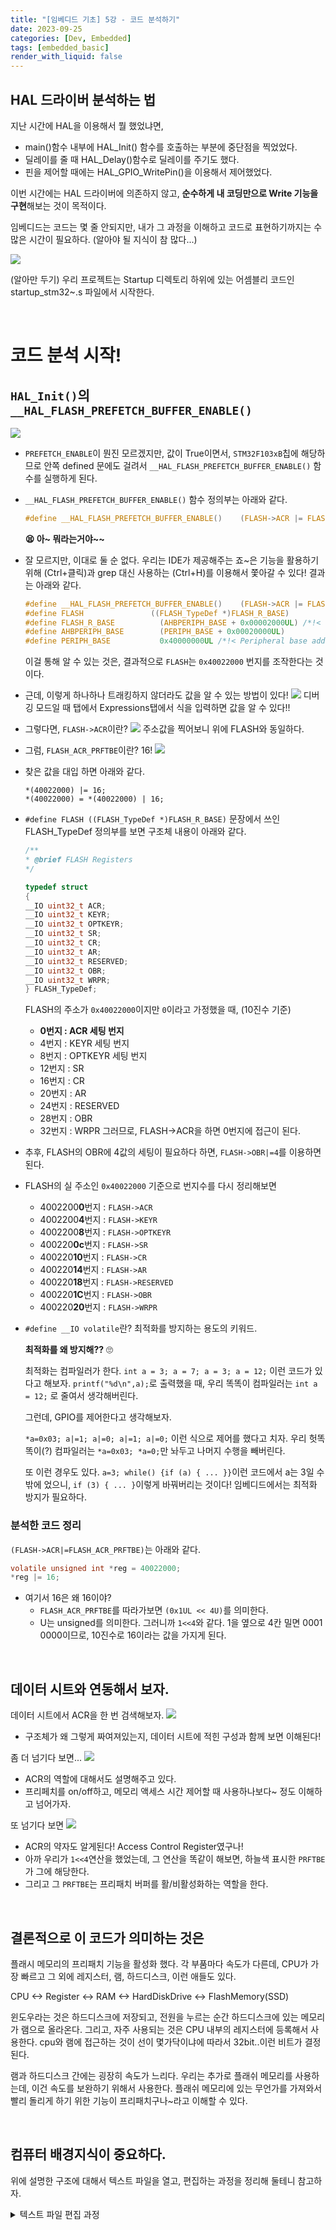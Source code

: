 ```yaml
---
title: "[임베디드 기초] 5강 - 코드 분석하기"
date: 2023-09-25
categories: [Dev, Embedded]
tags: [embedded_basic]
render_with_liquid: false
---
```


## HAL 드라이버 분석하는 법
지난 시간에 HAL을 이용해서 뭘 했었냐면,
-  main()함수 내부에 HAL_Init() 함수를 호출하는 부분에 중단점을 찍었었다.
- 딜레이를 줄 때 HAL_Delay()함수로 딜레이를 주기도 했다.
- 핀을 제어할 때에는 HAL_GPIO_WritePin()을 이용해서 제어했었다.


이번 시간에는 HAL 드라이버에 의존하지 않고, **순수하게 내 코딩만으로 Write 기능을 구현**해보는 것이 목적이다.

임베디드는 코드는 몇 줄 안되지만, 내가 그 과정을 이해하고 코드로 표현하기까지는 수많은 시간이 필요하다. (알아야 될 지식이 참 많다...)


![](/assets/img/Embedded_Basic/05/1.png)

(알아만 두기) 우리 프로젝트는 Startup 디렉토리 하위에 있는 어셈블리 코드인 startup_stm32~.s 파일에서 시작한다.

<br>

# 코드 분석 시작!
## `HAL_Init()`의 `__HAL_FLASH_PREFETCH_BUFFER_ENABLE()`
![](/assets/img/Embedded_Basic/05/2.png)
- `PREFETCH_ENABLE`이 뭔진 모르겠지만, 값이 True이면서, `STM32F103xB`칩에 해당하므로 안쪽 defined 문에도 걸려서 `__HAL_FLASH_PREFETCH_BUFFER_ENABLE()` 함수를 실행하게 된다.
- `__HAL_FLASH_PREFETCH_BUFFER_ENABLE()` 함수 정의부는 아래와 같다.
    ```c
    #define __HAL_FLASH_PREFETCH_BUFFER_ENABLE()    (FLASH->ACR |= FLASH_ACR_PRFTBE)
    ```
    **😫 아~ 뭐라는거야~~**

- 잘 모르지만, 이대로 둘 순 없다. 우리는 IDE가 제공해주는 죠~은 기능을 활용하기 위해 (Ctrl+클릭)과 grep 대신 사용하는 (Ctrl+H)를 이용해서 쫓아갈 수 있다! 결과는 아래와 같다.
    ```c
    #define __HAL_FLASH_PREFETCH_BUFFER_ENABLE()    (FLASH->ACR |= FLASH_ACR_PRFTBE)
    #define FLASH               ((FLASH_TypeDef *)FLASH_R_BASE)
    #define FLASH_R_BASE          (AHBPERIPH_BASE + 0x00002000UL) /*!< Flash registers base address */
    #define AHBPERIPH_BASE        (PERIPH_BASE + 0x00020000UL)
    #define PERIPH_BASE           0x40000000UL /*!< Peripheral base address in the alias region */
    ```
    이걸 통해 알 수 있는 것은, 결과적으로 `FLASH`는 `0x40022000` 번지를 조작한다는 것이다.
- 근데, 이렇게 하나하나 트래킹하지 않더라도 값을 알 수 있는 방법이 있다!
    ![](/assets/img/Embedded_Basic/05/3.png)
    디버깅 모드일 때 탭에서 Expressions탭에서 식을 입력하면 값을 알 수 있다!!

- 그렇다면, `FLASH->ACR`이란?
    ![](/assets/img/Embedded_Basic/05/4.png)
    주소값을 찍어보니 위에 FLASH와 동일하다.
- 그럼, `FLASH_ACR_PRFTBE`이란? 16!
    ![](/assets/img/Embedded_Basic/05/5.png)
- 찾은 값을 대입 하면 아래와 같다.
  ```plainText
  *(40022000) |= 16;
  *(40022000) = *(40022000) | 16;
  ```
- `#define FLASH ((FLASH_TypeDef *)FLASH_R_BASE)` 문장에서 쓰인 FLASH_TypeDef 정의부를 보면 구조체 내용이 아래와 같다.
    ```c
    /** 
    * @brief FLASH Registers
    */

    typedef struct
    {
    __IO uint32_t ACR;
    __IO uint32_t KEYR;
    __IO uint32_t OPTKEYR;
    __IO uint32_t SR;
    __IO uint32_t CR;
    __IO uint32_t AR;
    __IO uint32_t RESERVED;
    __IO uint32_t OBR;
    __IO uint32_t WRPR;
    } FLASH_TypeDef;
    ```
    FLASH의 주소가 `0x40022000`이지만 `0`이라고 가정했을 때, (10진수 기준)
    - **0번지 : ACR 세팅 번지**
    - 4번지 : KEYR 세팅 번지
    - 8번지 : OPTKEYR 세팅 번지
    - 12번지 : SR
    - 16번지 : CR
    - 20번지 : AR
    - 24번지 : RESERVED
    - 28번지 : OBR
    - 32번지 : WRPR
    그러므로, FLASH->ACR을 하면 0번지에 접근이 된다.
- 추후, FLASH의 OBR에 4값의 세팅이 필요하다 하면, `FLASH->OBR|=4`를 이용하면 된다.
- FLASH의 실 주소인 `0x40022000` 기준으로 번지수를 다시 정리해보면
    - 4002200**0**번지 : `FLASH->ACR`
    - 4002200**4**번지 : `FLASH->KEYR`
    - 4002200**8**번지 : `FLASH->OPTKEYR`
    - 400220**0c**번지 : `FLASH->SR`
    - 400220**10**번지 : `FLASH->CR`
    - 400220**14**번지 : `FLASH->AR`
    - 400220**18**번지 : `FLASH->RESERVED`
    - 400220**1C**번지 : `FLASH->OBR`
    - 400220**20**번지 : `FLASH->WRPR`
- `#define __IO volatile`란? 최적화를 방지하는 용도의 키워드.
  
  **최적화를 왜 방지해??** 🙄

  최적화는 컴파일러가 한다. `int a = 3; a = 7; a = 3; a = 12;` 이런 코드가 있다고 해보자.   `printf("%d\n",a);`로 출력했을 때, 우리 똑똑이 컴파일러는 `int a = 12;` 로 줄여서 생각해버린다.

  그런데, GPIO를 제어한다고 생각해보자.

  `*a=0x03; a|=1; a|=0; a|=1; a|=0;` 이런 식으로 제어를 했다고 치자.
  우리 헛똑똑이(?) 컴파일러는 `*a=0x03; *a=0;`만 놔두고 나머지 수행을 빼버린다.

  또 이런 경우도 있다.
  `a=3; while() {if (a) { ... }}`이런 코드에서 a는 3일 수 밖에 었으니, `if (3) { ... }`이렇게 바꿔버리는 것이다!
  임베디드에서는 최적화 방지가 필요하다.
  
### 분석한 코드 정리
`(FLASH->ACR|=FLASH_ACR_PRFTBE)`는 아래와 같다.
```c
volatile unsigned int *reg = 40022000;
*reg |= 16;
```
- 여기서 16은 왜 16이야?
  - `FLASH_ACR_PRFTBE`를 따라가보면 `(0x1UL << 4U)`를 의미한다.
  - U는 unsigned를 의미한다. 그러니까 `1<<4`와 같다. 1을 옆으로 4칸 밀면 0001 0000이므로, 10진수로 16이라는 값을 가지게 된다.


<br>

## 데이터 시트와 연동해서 보자.
데이터 시트에서 ACR을 한 번 검색해보자.
![](/assets/img/Embedded_Basic/05/6.png)
- 구조체가 왜 그렇게 짜여져있는지, 데이터 시트에 적힌 구성과 함께 보면 이해된다!

좀 더 넘기다 보면...
![](/assets/img/Embedded_Basic/05/7.png)
- ACR의 역할에 대해서도 설명해주고 있다.
- 프리페치를 on/off하고, 메모리 액세스 시간 제어할 때 사용하나보다~ 정도 이해하고 넘어가자.

또 넘기다 보면
![](/assets/img/Embedded_Basic/05/8.png)
- ACR의 약자도 알게된다! Access Control Register였구나!
- 아까 우리가 `1<<4`연산을 했었는데, 그 연산을 똑같이 해보면, 하늘색 표시한 `PRFTBE`가 그에 해당한다.
- 그리고 그 `PRFTBE`는 프리패치 버퍼를 활/비활성화하는 역할을 한다.

<br>

## 결론적으로 이 코드가 의미하는 것은
플래시 메모리의 프리패치 기능을 활성화 했다.
각 부품마다 속도가 다른데,
CPU가 가장 빠르고 그 외에 레지스터, 램, 하드디스크, 이런 애들도 있다.

CPU <-> Register <-> RAM <-> HardDiskDrive <-> FlashMemory(SSD)

윈도우라는 것은 하드디스크에 저장되고,
전원을 누르는 순간 하드디스크에 있는 메모리가 램으로 올라온다.
그리고, 자주 사용되는 것은 CPU 내부의 레지스터에 등록해서 사용한다.
cpu와 램에 접근하는 것이 선이 몇가닥이냐에 따라서 32bit..이런 비트가 결정된다.


램과 하드디스크 간에는 굉장히 속도가 느리다.
우리는 추가로 플래쉬 메모리를 사용하는데, 이건 속도를 보완하기 위해서 사용한다.
플래쉬 메모리에 있는 무언가를 가져와서 빨리 돌리게 하기 위한 기능이 프리패치구나~라고 이해할 수 있다.

<br>

## 컴퓨터 배경지식이 중요하다.
위에 설명한 구조에 대해서 텍스트 파일을 열고, 편집하는 과정을 정리해 둘테니 참고하자.
<details>
<summary>텍스트 파일 편집 과정</summary>

    1. 사용자가 텍스트 편집 프로그램을 실행하면, 운영 체제는 하드디스크에서 해당 프로그램의 실행 파일을 찾아와 RAM으로 복사함.

    2. CPU는 RAM에 있는 텍스트 편집 프로그램의 명령어를 실행하여 프로그램을 시작하고, 필요한 계산을 수행함.

    3. 사용자가 편집하려는 텍스트 파일을 열면, 하드디스크에서 파일을 읽어와 RAM으로 로드(파일 내용 임시로 저장)함.
    
    4. 사용자가 텍스트를 편집하면, RAM에 있는 데이터가 레지스터로 이동하여 계산 및 편집 작업이 수행됨.

    5. 사용자가 저장 버튼을 클릭하면, 수정된 텍스트 데이터가 다시 RAM으로 이동하고, 이후 하드디스크 또는 플래시 메모리에 저장됨.
    
    6. 텍스트 편집 작업이 완료되면, CPU는 프로그램을 종료하고 RAM에 저장된 데이터를 정리(사용한 메모리 공간 해제)함.
    
    정리하자면, CPU는 중앙에서 모든 명령을 제어하고 데이터를 처리하는 핵심 역할을 하며, 하드디스크와 RAM은 데이터의 저장과 임시 보관을 담당하고, 레지스터는 중간 결과를 저장하는 데 사용된다.

</details>
